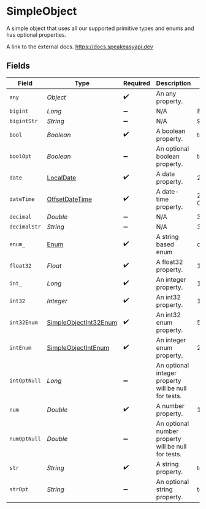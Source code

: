 # SimpleObject

A simple object that uses all our supported primitive types and enums and has optional properties.

A link to the external docs.
<https://docs.speakeasyapi.dev>


## Fields

| Field                                                                                     | Type                                                                                      | Required                                                                                  | Description                                                                               | Example                                                                                   |
| ----------------------------------------------------------------------------------------- | ----------------------------------------------------------------------------------------- | ----------------------------------------------------------------------------------------- | ----------------------------------------------------------------------------------------- | ----------------------------------------------------------------------------------------- |
| `any`                                                                                     | *Object*                                                                                  | :heavy_check_mark:                                                                        | An any property.                                                                          |                                                                                           |
| `bigint`                                                                                  | *Long*                                                                                    | :heavy_minus_sign:                                                                        | N/A                                                                                       | 8821239038968084                                                                          |
| `bigintStr`                                                                               | *String*                                                                                  | :heavy_minus_sign:                                                                        | N/A                                                                                       | 9223372036854775808                                                                       |
| `bool`                                                                                    | *Boolean*                                                                                 | :heavy_check_mark:                                                                        | A boolean property.                                                                       | true                                                                                      |
| `boolOpt`                                                                                 | *Boolean*                                                                                 | :heavy_minus_sign:                                                                        | An optional boolean property.                                                             | true                                                                                      |
| `date`                                                                                    | [LocalDate](https://docs.oracle.com/javase/8/docs/api/java/time/LocalDate.html)           | :heavy_check_mark:                                                                        | A date property.                                                                          | 2020-01-01                                                                                |
| `dateTime`                                                                                | [OffsetDateTime](https://docs.oracle.com/javase/8/docs/api/java/time/OffsetDateTime.html) | :heavy_check_mark:                                                                        | A date-time property.                                                                     | 2020-01-01T00:00:00.000000001Z                                                            |
| `decimal`                                                                                 | *Double*                                                                                  | :heavy_minus_sign:                                                                        | N/A                                                                                       | 3.141592653589793                                                                         |
| `decimalStr`                                                                              | *String*                                                                                  | :heavy_minus_sign:                                                                        | N/A                                                                                       | 3.14159265358979344719667586                                                              |
| `enum_`                                                                                   | [Enum](../../models/shared/Enum.md)                                                       | :heavy_check_mark:                                                                        | A string based enum                                                                       | one                                                                                       |
| `float32`                                                                                 | *Float*                                                                                   | :heavy_check_mark:                                                                        | A float32 property.                                                                       | 1.1                                                                                       |
| `int_`                                                                                    | *Long*                                                                                    | :heavy_check_mark:                                                                        | An integer property.                                                                      | 1                                                                                         |
| `int32`                                                                                   | *Integer*                                                                                 | :heavy_check_mark:                                                                        | An int32 property.                                                                        | 1                                                                                         |
| `int32Enum`                                                                               | [SimpleObjectInt32Enum](../../models/shared/SimpleObjectInt32Enum.md)                     | :heavy_check_mark:                                                                        | An int32 enum property.                                                                   | 55                                                                                        |
| `intEnum`                                                                                 | [SimpleObjectIntEnum](../../models/shared/SimpleObjectIntEnum.md)                         | :heavy_check_mark:                                                                        | An integer enum property.                                                                 | 2                                                                                         |
| `intOptNull`                                                                              | *Long*                                                                                    | :heavy_minus_sign:                                                                        | An optional integer property will be null for tests.                                      |                                                                                           |
| `num`                                                                                     | *Double*                                                                                  | :heavy_check_mark:                                                                        | A number property.                                                                        | 1.1                                                                                       |
| `numOptNull`                                                                              | *Double*                                                                                  | :heavy_minus_sign:                                                                        | An optional number property will be null for tests.                                       |                                                                                           |
| `str`                                                                                     | *String*                                                                                  | :heavy_check_mark:                                                                        | A string property.                                                                        | test                                                                                      |
| `strOpt`                                                                                  | *String*                                                                                  | :heavy_minus_sign:                                                                        | An optional string property.                                                              | testOptional                                                                              |